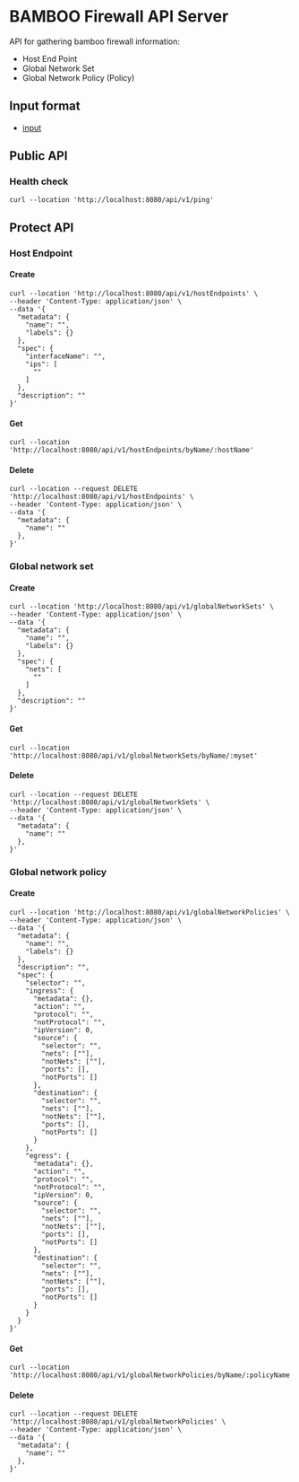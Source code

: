 # BAMBOO Firewall API Server

API for gathering bamboo firewall information:

* Host End Point
* Global Network Set
* Global Network Policy (Policy)

## Input format
- [input](./usecase.md#api)

## Public API
### Health check
```curl
curl --location 'http://localhost:8080/api/v1/ping'
```

## Protect API
### Host Endpoint
#### Create
```curl
curl --location 'http://localhost:8080/api/v1/hostEndpoints' \
--header 'Content-Type: application/json' \
--data '{
  "metadata": {
    "name": "",
    "labels": {}
  },
  "spec": {
    "interfaceName": "",
    "ips": [
      ""
    ]
  },
  "description": ""
}'
```

#### Get
```curl
curl --location 'http://localhost:8080/api/v1/hostEndpoints/byName/:hostName'
```

#### Delete
```curl
curl --location --request DELETE 'http://localhost:8080/api/v1/hostEndpoints' \
--header 'Content-Type: application/json' \
--data '{
  "metadata": {
    "name": ""
  },
}'
```

### Global network set
#### Create
```curl
curl --location 'http://localhost:8080/api/v1/globalNetworkSets' \
--header 'Content-Type: application/json' \
--data '{
  "metadata": {
    "name": "",
    "labels": {}
  },
  "spec": {
    "nets": [
      ""
    ]
  },
  "description": ""
}'
```

#### Get
```curl
curl --location 'http://localhost:8080/api/v1/globalNetworkSets/byName/:myset'
```

#### Delete
```curl
curl --location --request DELETE 'http://localhost:8080/api/v1/globalNetworkSets' \
--header 'Content-Type: application/json' \
--data '{
  "metadata": {
    "name": ""
  },
}'
```

### Global network policy
#### Create
```curl
curl --location 'http://localhost:8080/api/v1/globalNetworkPolicies' \
--header 'Content-Type: application/json' \
--data '{
  "metadata": {
    "name": "",
    "labels": {}
  },
  "description": "",
  "spec": {
    "selector": "",
    "ingress": {
      "metadata": {},
      "action": "",
      "protocol": "",
      "notProtocol": "",
      "ipVersion": 0,
      "source": {
        "selector": "",
        "nets": [""],
        "notNets": [""],
        "ports": [],
        "notPorts": []
      },
      "destination": {
        "selector": "",
        "nets": [""],
        "notNets": [""],
        "ports": [],
        "notPorts": []
      }
    },
    "egress": {
      "metadata": {},
      "action": "",
      "protocol": "",
      "notProtocol": "",
      "ipVersion": 0,
      "source": {
        "selector": "",
        "nets": [""],
        "notNets": [""],
        "ports": [],
        "notPorts": []
      },
      "destination": {
        "selector": "",
        "nets": [""],
        "notNets": [""],
        "ports": [],
        "notPorts": []
      }
    }
  }
}'
```

#### Get
```curl
curl --location 'http://localhost:8080/api/v1/globalNetworkPolicies/byName/:policyName'
```

#### Delete
```curl
curl --location --request DELETE 'http://localhost:8080/api/v1/globalNetworkPolicies' \
--header 'Content-Type: application/json' \
--data '{
  "metadata": {
    "name": ""
  },
}'
```
